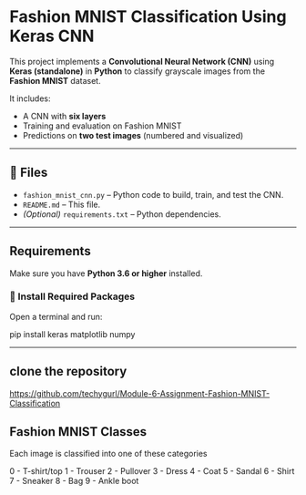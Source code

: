 #  Fashion MNIST Classification Using Keras CNN

This project implements a **Convolutional Neural Network (CNN)** using **Keras (standalone)** in **Python** to classify grayscale images from the **Fashion MNIST** dataset.

It includes:
- A CNN with **six layers**
- Training and evaluation on Fashion MNIST
- Predictions on **two test images** (numbered and visualized)

---

## 📁 Files

- `fashion_mnist_cnn.py` – Python code to build, train, and test the CNN.
- `README.md` – This file.
- *(Optional)* `requirements.txt` – Python dependencies.

---

##  Requirements

Make sure you have **Python 3.6 or higher** installed.

### 🔧 Install Required Packages

Open a terminal and run:

pip install keras matplotlib numpy


--- 
## clone the repository
https://github.com/techygurl/Module-6-Assignment-Fashion-MNIST-Classification



## Fashion MNIST Classes
Each image is classified into one of these categories

0 - T-shirt/top
1 - Trouser
2 - Pullover
3 - Dress
4 - Coat
5 - Sandal
6 - Shirt
7 - Sneaker
8 - Bag
9 - Ankle boot

